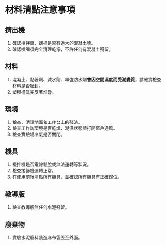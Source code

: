 # 材料清點注意事項

## 擠出機
1. 確認攪拌筒、螺桿是否有過大的混凝土塊。
2. 確認噴嘴須完全清理乾淨，不許任何有混凝土殘留。

## 材料
1. 混凝土、黏著劑、減水劑、早強防水劑**會因空間濕度而受潮變質**，請確實檢查材料是否密封。
2. 塑膠桶洗完反著堆疊。

## 環境	
1. 檢查、清理地面和工作台上的殘渣。
2. 檢查工作訪環境是否乾燥、潮濕狀態請打開窗戶通風。
3. 檢查實驗場冷氣是否關閉。

## 機具	
1. 攪拌機是否電線鬆脫或無法運轉等狀況。
2. 檢查搖篩機運轉正常。
3. 在使用前後清點所有機具，並確認所有機具有正確歸位。

## 教導版	
1. 檢查教導版無任何水泥殘留。

## 廢棄物	
1. 實驗水泥廢料裝進麻布袋丟至外面。
